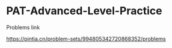 # PAT-Advanced-Level-Practice

Problems link

https://pintia.cn/problem-sets/994805342720868352/problems
